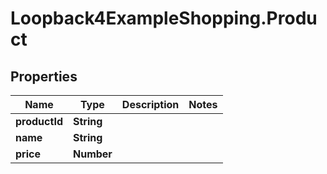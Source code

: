 # Loopback4ExampleShopping.Product

## Properties

Name | Type | Description | Notes
------------ | ------------- | ------------- | -------------
**productId** | **String** |  | 
**name** | **String** |  | 
**price** | **Number** |  | 


